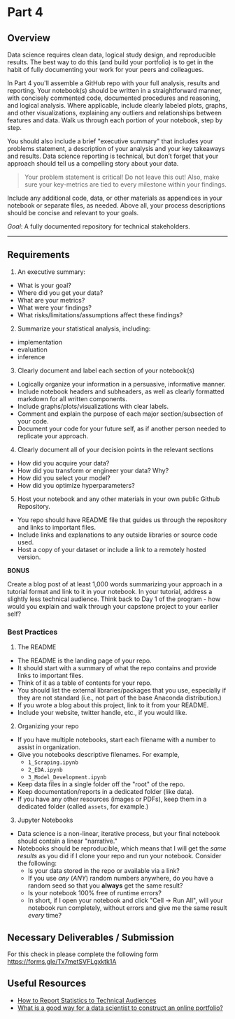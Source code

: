 # Part 4

## Overview

Data science requires clean data, logical study design, and reproducible results. The best way to do this (and build your portfolio) is to get in the habit of fully documenting your work for your peers and colleagues.

In Part 4 you'll assemble a GitHub repo with your full analysis, results and reporting.  Your notebook(s) should be written in a straightforward manner, with concisely commented code, documented procedures and reasoning, and logical analysis. Where applicable, include clearly labeled plots, graphs, and other visualizations, explaining any outliers and relationships between features and data.  Walk us through each portion of your notebook, step by step.

You should also include a brief "executive summary" that includes your problems statement, a description of your analysis and your key takeaways and results.  Data science reporting is technical, but don’t forget that your approach should tell us a compelling story about your data.

> Your problem statement is critical! Do not leave this out! Also, make sure your key-metrics are tied to every milestone within your findings.

Include any additional code, data, or other materials as appendices in your notebook or separate files, as needed. Above all, your process descriptions should be concise and relevant to your goals.

_Goal_: A fully documented repository for technical stakeholders.

---

## Requirements

1. An executive summary:
  - What is your goal?
  - Where did you get your data?
  - What are your metrics?
  - What were your findings?
  - What risks/limitations/assumptions affect these findings?
2. Summarize your statistical analysis, including:
  - implementation
  - evaluation
  - inference
3. Clearly document and label each section of your notebook(s)
  - Logically organize your information in a persuasive, informative manner.
  - Include notebook headers and subheaders, as well as clearly formatted markdown for all written components.
  - Include graphs/plots/visualizations with clear labels.
  - Comment and explain the purpose of each major section/subsection of your code.
  - Document your code for your future self, as if another person needed to replicate your approach.
4. Clearly document all of your decision points in the relevant sections
  - How did you acquire your data?
  - How did you transform or engineer your data?  Why?
  - How did you select your model?
  - How did you optimize hyperparameters?
5. Host your notebook and any other materials in your own public Github Repository.
  - You repo should have README file that guides us through the repository and links to important files.
  - Include links and explanations to any outside libraries or source code used.
  - Host a copy of your dataset or include a link to a remotely hosted version.

**BONUS**

Create a blog post of at least 1,000 words summarizing your approach in a tutorial format and link to it in your notebook.  In your tutorial, address a slightly less technical audience. Think back to Day 1 of the program - how would you explain and walk through your capstone project to your earlier self?

### Best Practices

1. The README
  - The README is the landing page of your repo.  
  - It should start with a summary of what the repo contains and provide links to important files.
  - Think of it as a table of contents for your repo.
  - You should list the external libraries/packages that you use, especially if they are not standard (i.e., not part of the base Anaconda distribution.)
  - If you wrote a blog about this project, link to it from your README.
  - Include your website, twitter handle, etc., if you would like.
2. Organizing your repo
  - If you have multiple notebooks, start each filename with a number to assist in organization.
  - Give you notebooks descriptive filenames.  For example,
    - `1_Scraping.ipynb`
    - `2_EDA.ipynb`
    - `3_Model_Development.ipynb`
  - Keep data files in a single folder off the "root" of the repo.
  - Keep documentation/reports in a dedicated folder (like data).
  - If you have any other resources (images or PDFs), keep them in a dedicated folder (called `assets`, for example.)
3. Jupyter Notebooks
  - Data science is a non-linear, iterative process, but your final notebook should contain a linear "narrative."
  - Notebooks should be reproducible, which means that I will get the _same results_ as you did if I clone your repo and run your notebook.  Consider the following:
    - Is your data stored in the repo or available via a link?
    - If you use _any_ (_ANY_) random numbers anywhere, do you have a random seed so that you **always** get the same result?
    - Is your notebook 100% free of runtime errors?
    - In short, if I open your notebook and click "Cell -> Run All", will your notebook run completely, without errors and give me the same result _every_ time?

## Necessary Deliverables / Submission

For this check in please complete the following form https://forms.gle/Tx7metSVFLgxktk1A

## Useful Resources

- [How to Report Statistics to Technical Audiences](http://abacus.bates.edu/~ganderso/biology/resources/writing/HTWstats.html)
- [What is a good way for a data scientist to construct an online portfolio?](https://www.quora.com/What-is-a-good-way-for-a-data-scientist-to-construct-an-online-portfolio)
